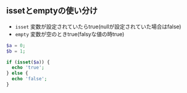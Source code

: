 ## issetとemptyの使い分け
- `isset` 変数が設定されていたらtrue(nullが設定されていた場合はfalse)
- `empty` 変数が空のときtrue(falsyな値の時true)
```php
$a = 0;
$b = 1;

if (isset($a)) {
  echo 'true';
} else {
  echo 'false';
}
```